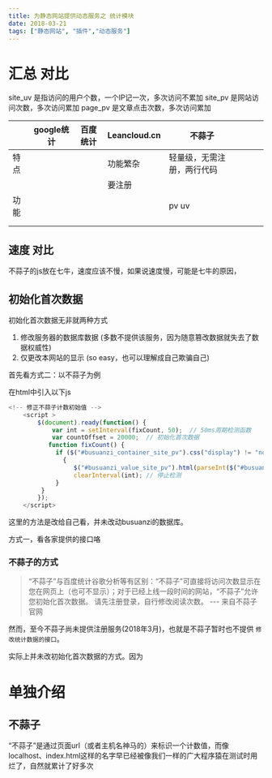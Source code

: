 ```yaml
---
title: 为静态网站提供动态服务之 统计模块
date: 2018-03-21
tags: ["静态网站", "插件","动态服务"]
---
```


# 汇总  对比

site_uv 是指访问的用户个数，一个IP记一次，多次访问不累加
site_pv 是网站访问次数，多次访问累加
page_pv 是文章点击次数，多次访问累加




|      | google统计 | 百度统计 | Leancloud.cn | 不蒜子                     |   |   |   |
|------|------------|----------|--------------|----------------------------|---|---|---|
| 特点 |            |          | 功能繁杂     | 轻量级，无需注册，两行代码 |   |   |   |
|      |            |          | 要注册       |                            |   |   |   |
| 功能 |            |          |              | pv uv                      |   |   |   |
|      |            |          |              |                            |   |   |   |
|      |            |          |              |                            |   |   |   |






## 速度 对比

不蒜子的js放在七牛，速度应该不慢，如果说速度慢，可能是七牛的原因，



## 初始化首次数据

初始化首次数据无非就两种方式
1. 修改服务器的数据库数据 (多数不提供该服务，因为随意篡改数据就失去了数据权威性)
1. 仅更改本网站的显示 (so easy，也可以理解成自己欺骗自己)

首先看方式二：以不蒜子为例

在html中引入以下js
```js
<!-- 修正不蒜子计数初始值 -->
    <script >
        $(document).ready(function() {
            var int = setInterval(fixCount, 50);  // 50ms周期检测函数
            var countOffset = 20000;  // 初始化首次数据
           function fixCount() {                   
             if ($("#busuanzi_container_site_pv").css("display") != "none")
               {
                  $("#busuanzi_value_site_pv").html(parseInt($("#busuanzi_value_site_pv").html()) + countOffset); // 加上初始数据
                  clearInterval(int); // 停止检测
             }  
         }           
        });
    </script>
```


这里的方法是改给自己看，并未改动busuanzi的数据库。

方式一，看各家提供的接口咯


### 不蒜子的方式


> “不蒜子”与百度统计谷歌分析等有区别：“不蒜子”可直接将访问次数显示在您在网页上（也可不显示）；对于已经上线一段时间的网站，“不蒜子”允许您初始化首次数据。
> 请先注册登录，自行修改阅读次数。
> --- 来自不蒜子官网

然而，至今不蒜子尚未提供注册服务(2018年3月)，也就是不蒜子暂时也不提供 `修改统计数据的接口`。


实际上并未改初始化首次数据的方式。因为




# 单独介绍

## 不蒜子

“不蒜子”是通过页面url（或者主机名神马的）来标识一个计数值，而像localhost、index.html这样的名字早已经被像我们一样的广大程序猿在测试时用烂了，自然就累计了好多次
